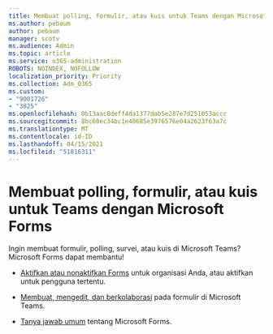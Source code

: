 ```yaml
---
title: Membuat polling, formulir, atau kuis untuk Teams dengan Microsoft Forms
ms.author: pebaum
author: pebaum
manager: scotv
ms.audience: Admin
ms.topic: article
ms.service: o365-administration
ROBOTS: NOINDEX, NOFOLLOW
localization_priority: Priority
ms.collection: Adm_O365
ms.custom:
- "9001726"
- "3825"
ms.openlocfilehash: 0b13aac8deff4da1377dab5e287e7d251053accc
ms.sourcegitcommit: 8bc60ec34bc1e40685e3976576e04a2623f63a7c
ms.translationtype: MT
ms.contentlocale: id-ID
ms.lasthandoff: 04/15/2021
ms.locfileid: "51816311"
---
```

# <a name="create-a-poll-form-or-quiz-for-teams-with-microsoft-forms"></a>Membuat polling, formulir, atau kuis untuk Teams dengan Microsoft Forms

Ingin membuat formulir, polling, survei, atau kuis di Microsoft Teams? Microsoft Forms dapat membantu!

 - [Aktifkan atau nonaktifkan Forms](https://support.office.com/article/turn-off-or-turn-on-microsoft-forms-8dcbf3ab-f2d6-459a-b8be-8d9892132a43) untuk organisasi Anda, atau aktifkan untuk pengguna tertentu.
 
 - [Membuat, mengedit, dan berkolaborasi](https://support.office.com/article/create-edit-and-collaborate-on-a-form-in-microsoft-teams-333b97a3-41d9-48bc-a1cb-84a96bd44e14) pada formulir di Microsoft Teams.
 
 - [Tanya jawab umum](https://support.office.com/article/get-started-1dd58027-40dc-42d0-9ca4-80ddecc5c696) tentang Microsoft Forms.